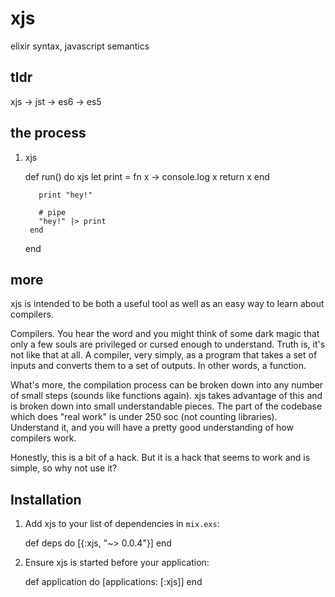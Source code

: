 # xjs 

elixir syntax, javascript semantics

## tldr

xjs -> jst -> es6 -> es5 

## the process

1. xjs

      def run() do
        xjs
          let print = fn x ->
            console.log x
            return x
          end

          print "hey!"
        
          # pipe
          "hey!" |> print
        end
      end

## more

xjs is intended to be both a useful tool as well as an easy way to learn about compilers.

Compilers. You hear the word and you might think of some dark magic that only a few souls are privileged or cursed enough to understand. Truth is, it's not like that at all. A compiler, very simply, as a program that takes a set of inputs and converts them to a set of outputs. In other words, a function. 

What's more, the compilation process can be broken down into any number of small steps (sounds like functions again). xjs takes advantage of this and is broken down into small understandable pieces. The part of the codebase which does "real work" is under 250 soc (not counting libraries). Understand it, and you will have a pretty good understanding of how compilers work.

Honestly, this is a bit of a hack. But it is a hack that seems to work and is simple, so why not use it?

## Installation

  1. Add xjs to your list of dependencies in `mix.exs`:

        def deps do
          [{:xjs, "~> 0.0.4"}]
        end

  2. Ensure xjs is started before your application:

        def application do
          [applications: [:xjs]]
        end

